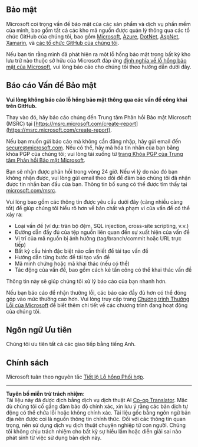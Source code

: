 <!--
CO_OP_TRANSLATOR_METADATA:
{
  "original_hash": "5e1b8da31aae9cca3d53ad243fa3365a",
  "translation_date": "2025-09-05T18:35:25+00:00",
  "source_file": "SECURITY.md",
  "language_code": "vi"
}
-->
## Bảo mật

Microsoft coi trọng vấn đề bảo mật của các sản phẩm và dịch vụ phần mềm của mình, bao gồm tất cả các kho mã nguồn được quản lý thông qua các tổ chức GitHub của chúng tôi, bao gồm [Microsoft](https://github.com/Microsoft), [Azure](https://github.com/Azure), [DotNet](https://github.com/dotnet), [AspNet](https://github.com/aspnet), [Xamarin](https://github.com/xamarin), và [các tổ chức GitHub của chúng tôi](https://opensource.microsoft.com/).

Nếu bạn tin rằng mình đã phát hiện ra một lỗ hổng bảo mật trong bất kỳ kho lưu trữ nào thuộc sở hữu của Microsoft đáp ứng [định nghĩa về lỗ hổng bảo mật của Microsoft](https://docs.microsoft.com/previous-versions/tn-archive/cc751383(v=technet.10)?WT.mc_id=academic-77952-leestott), vui lòng báo cáo cho chúng tôi theo hướng dẫn dưới đây.

## Báo cáo Vấn đề Bảo mật

**Vui lòng không báo cáo lỗ hổng bảo mật thông qua các vấn đề công khai trên GitHub.**

Thay vào đó, hãy báo cáo chúng đến Trung tâm Phản hồi Bảo mật Microsoft (MSRC) tại [https://msrc.microsoft.com/create-report](https://msrc.microsoft.com/create-report).

Nếu bạn muốn gửi báo cáo mà không cần đăng nhập, hãy gửi email đến [secure@microsoft.com](mailto:secure@microsoft.com). Nếu có thể, hãy mã hóa tin nhắn của bạn bằng khóa PGP của chúng tôi; vui lòng tải xuống từ [trang Khóa PGP của Trung tâm Phản hồi Bảo mật Microsoft](https://www.microsoft.com/en-us/msrc/pgp-key-msrc).

Bạn sẽ nhận được phản hồi trong vòng 24 giờ. Nếu vì lý do nào đó bạn không nhận được, vui lòng gửi email theo dõi để đảm bảo chúng tôi đã nhận được tin nhắn ban đầu của bạn. Thông tin bổ sung có thể được tìm thấy tại [microsoft.com/msrc](https://www.microsoft.com/msrc).

Vui lòng bao gồm các thông tin được yêu cầu dưới đây (càng nhiều càng tốt) để giúp chúng tôi hiểu rõ hơn về bản chất và phạm vi của vấn đề có thể xảy ra:

  * Loại vấn đề (ví dụ: tràn bộ đệm, SQL injection, cross-site scripting, v.v.)
  * Đường dẫn đầy đủ của tệp nguồn liên quan đến sự xuất hiện của vấn đề
  * Vị trí của mã nguồn bị ảnh hưởng (tag/branch/commit hoặc URL trực tiếp)
  * Bất kỳ cấu hình đặc biệt nào cần thiết để tái tạo vấn đề
  * Hướng dẫn từng bước để tái tạo vấn đề
  * Mã minh chứng hoặc mã khai thác (nếu có thể)
  * Tác động của vấn đề, bao gồm cách kẻ tấn công có thể khai thác vấn đề

Thông tin này sẽ giúp chúng tôi xử lý báo cáo của bạn nhanh hơn.

Nếu bạn báo cáo để nhận thưởng lỗi, các báo cáo đầy đủ hơn có thể đóng góp vào mức thưởng cao hơn. Vui lòng truy cập trang [Chương trình Thưởng Lỗi của Microsoft](https://microsoft.com/msrc/bounty) để biết thêm chi tiết về các chương trình đang hoạt động của chúng tôi.

## Ngôn ngữ Ưu tiên

Chúng tôi ưu tiên tất cả các giao tiếp bằng tiếng Anh.

## Chính sách

Microsoft tuân theo nguyên tắc [Tiết lộ Lỗ hổng Phối hợp](https://www.microsoft.com/en-us/msrc/cvd).

---

**Tuyên bố miễn trừ trách nhiệm**:  
Tài liệu này đã được dịch bằng dịch vụ dịch thuật AI [Co-op Translator](https://github.com/Azure/co-op-translator). Mặc dù chúng tôi cố gắng đảm bảo độ chính xác, xin lưu ý rằng các bản dịch tự động có thể chứa lỗi hoặc không chính xác. Tài liệu gốc bằng ngôn ngữ bản địa nên được coi là nguồn thông tin chính thức. Đối với các thông tin quan trọng, nên sử dụng dịch vụ dịch thuật chuyên nghiệp từ con người. Chúng tôi không chịu trách nhiệm cho bất kỳ sự hiểu lầm hoặc diễn giải sai nào phát sinh từ việc sử dụng bản dịch này.